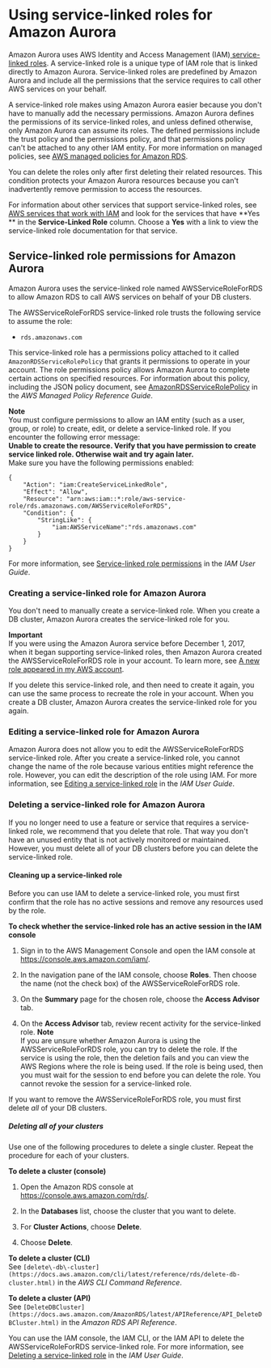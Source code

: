 # Using service\-linked roles for Amazon Aurora<a name="UsingWithRDS.IAM.ServiceLinkedRoles"></a>

Amazon Aurora uses AWS Identity and Access Management \(IAM\)[ service\-linked roles](https://docs.aws.amazon.com/IAM/latest/UserGuide/id_roles_terms-and-concepts.html#iam-term-service-linked-role)\. A service\-linked role is a unique type of IAM role that is linked directly to Amazon Aurora\. Service\-linked roles are predefined by Amazon Aurora and include all the permissions that the service requires to call other AWS services on your behalf\. 

A service\-linked role makes using Amazon Aurora easier because you don't have to manually add the necessary permissions\. Amazon Aurora defines the permissions of its service\-linked roles, and unless defined otherwise, only Amazon Aurora can assume its roles\. The defined permissions include the trust policy and the permissions policy, and that permissions policy can't be attached to any other IAM entity\. For more information on managed policies, see [AWS managed policies for Amazon RDS](https://docs.aws.amazon.com/AmazonRDS/latest/UserGuide/rds-security-iam-awsmanpol.html)\.

You can delete the roles only after first deleting their related resources\. This condition protects your Amazon Aurora resources because you can't inadvertently remove permission to access the resources\.

For information about other services that support service\-linked roles, see [AWS services that work with IAM](https://docs.aws.amazon.com/IAM/latest/UserGuide/reference_aws-services-that-work-with-iam.html) and look for the services that have **Yes ** in the **Service\-Linked Role** column\. Choose a **Yes** with a link to view the service\-linked role documentation for that service\.

## Service\-linked role permissions for Amazon Aurora<a name="service-linked-role-permissions"></a>

Amazon Aurora uses the service\-linked role named AWSServiceRoleForRDS to allow Amazon RDS to call AWS services on behalf of your DB clusters\.

The AWSServiceRoleForRDS service\-linked role trusts the following service to assume the role:
+ `rds.amazonaws.com`

This service\-linked role has a permissions policy attached to it called `AmazonRDSServiceRolePolicy` that grants it permissions to operate in your account\. The role permissions policy allows Amazon Aurora to complete certain actions on specified resources\. For information about this policy, including the JSON policy document, see [AmazonRDSServiceRolePolicy](https://docs.aws.amazon.com/aws-managed-policy/latest/reference/AmazonRDSServiceRolePolicy.html) in the *AWS Managed Policy Reference Guide*\.

**Note**  
You must configure permissions to allow an IAM entity \(such as a user, group, or role\) to create, edit, or delete a service\-linked role\. If you encounter the following error message:  
**Unable to create the resource\. Verify that you have permission to create service linked role\. Otherwise wait and try again later\.**  
 Make sure you have the following permissions enabled:   

```
{
    "Action": "iam:CreateServiceLinkedRole",
    "Effect": "Allow",
    "Resource": "arn:aws:iam::*:role/aws-service-role/rds.amazonaws.com/AWSServiceRoleForRDS",
    "Condition": {
        "StringLike": {
            "iam:AWSServiceName":"rds.amazonaws.com"
        }
    }
}
```
 For more information, see [Service\-linked role permissions](https://docs.aws.amazon.com/IAM/latest/UserGuide/using-service-linked-roles.html#service-linked-role-permissions) in the *IAM User Guide*\.

### Creating a service\-linked role for Amazon Aurora<a name="create-service-linked-role"></a>

You don't need to manually create a service\-linked role\. When you create a DB cluster, Amazon Aurora creates the service\-linked role for you\. 

**Important**  
If you were using the Amazon Aurora service before December 1, 2017, when it began supporting service\-linked roles, then Amazon Aurora created the AWSServiceRoleForRDS role in your account\. To learn more, see [A new role appeared in my AWS account](https://docs.aws.amazon.com/IAM/latest/UserGuide/troubleshoot_roles.html#troubleshoot_roles_new-role-appeared)\.

If you delete this service\-linked role, and then need to create it again, you can use the same process to recreate the role in your account\. When you create a DB cluster, Amazon Aurora creates the service\-linked role for you again\.

### Editing a service\-linked role for Amazon Aurora<a name="edit-service-linked-role"></a>

Amazon Aurora does not allow you to edit the AWSServiceRoleForRDS service\-linked role\. After you create a service\-linked role, you cannot change the name of the role because various entities might reference the role\. However, you can edit the description of the role using IAM\. For more information, see [Editing a service\-linked role](https://docs.aws.amazon.com/IAM/latest/UserGuide/using-service-linked-roles.html#edit-service-linked-role) in the *IAM User Guide*\.

### Deleting a service\-linked role for Amazon Aurora<a name="delete-service-linked-role"></a>

If you no longer need to use a feature or service that requires a service\-linked role, we recommend that you delete that role\. That way you don't have an unused entity that is not actively monitored or maintained\. However, you must delete all of your DB clusters before you can delete the service\-linked role\.

#### Cleaning up a service\-linked role<a name="service-linked-role-review-before-delete"></a>

Before you can use IAM to delete a service\-linked role, you must first confirm that the role has no active sessions and remove any resources used by the role\.

**To check whether the service\-linked role has an active session in the IAM console**

1. Sign in to the AWS Management Console and open the IAM console at [https://console\.aws\.amazon\.com/iam/](https://console.aws.amazon.com/iam/)\.

1. In the navigation pane of the IAM console, choose **Roles**\. Then choose the name \(not the check box\) of the AWSServiceRoleForRDS role\.

1. On the **Summary** page for the chosen role, choose the **Access Advisor** tab\.

1. On the **Access Advisor** tab, review recent activity for the service\-linked role\.
**Note**  
If you are unsure whether Amazon Aurora is using the AWSServiceRoleForRDS role, you can try to delete the role\. If the service is using the role, then the deletion fails and you can view the AWS Regions where the role is being used\. If the role is being used, then you must wait for the session to end before you can delete the role\. You cannot revoke the session for a service\-linked role\. 

If you want to remove the AWSServiceRoleForRDS role, you must first delete *all* of your DB clusters\.

##### Deleting all of your clusters<a name="delete-service-linked-role.delete-rds-clusters"></a>

Use one of the following procedures to delete a single cluster\. Repeat the procedure for each of your clusters\.

**To delete a cluster \(console\)**

1. Open the Amazon RDS console at [https://console\.aws\.amazon\.com/rds/](https://console.aws.amazon.com/rds/)\.

1. In the **Databases** list, choose the cluster that you want to delete\.

1. For **Cluster Actions**, choose **Delete**\.

1. Choose **Delete**\.

**To delete a cluster \(CLI\)**  
See `[delete\-db\-cluster](https://docs.aws.amazon.com/cli/latest/reference/rds/delete-db-cluster.html)` in the *AWS CLI Command Reference*\.

**To delete a cluster \(API\)**  
See `[DeleteDBCluster](https://docs.aws.amazon.com/AmazonRDS/latest/APIReference/API_DeleteDBCluster.html)` in the *Amazon RDS API Reference*\.

You can use the IAM console, the IAM CLI, or the IAM API to delete the AWSServiceRoleForRDS service\-linked role\. For more information, see [Deleting a service\-linked role](https://docs.aws.amazon.com/IAM/latest/UserGuide/using-service-linked-roles.html#delete-service-linked-role) in the *IAM User Guide*\.